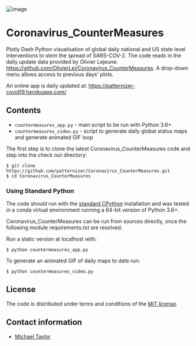 ![image](https://github.com/patternizer/Coronavirus_CounterMeasures/blob/master/countermeasures_video.gif)

# Coronavirus_CounterMeasures

Plotly Dash Python visualisation of global daily national and US state level interventions to stem the spread of SARS-COV-2.
The code reads in the daily update data provided by Olivier Lejeune: https://github.com/OlivierLej/Coronavirus_CounterMeasures.
A drop-down menu allows access to previous days' plots.

An online app is daily updated at: https://patternizer-covid19.herokuapp.com/

## Contents

* `countermeasures_app.py` - main script to be run with Python 3.6+
* `countermeasures_video.py` - script to generate daily global status maps and generate animated GIF loop

The first step is to clone the latest Coronavirus_CounterMeasures code and step into the check out directory: 

    $ git clone https://github.com/patternizer/Coronavirus_CounterMeasures.git
    $ cd Coronavirus_CounterMeasures
    
### Using Standard Python 

The code should run with the [standard CPython](https://www.python.org/downloads/) installation and was tested 
in a conda virtual environment running a 64-bit version of Python 3.6+.

Coronavirus_CounterMeasures can be run from sources directly, once the following module requirements.txt are resolved.

Run a static version at localhost with:

    $ python countermeasures_app.py

To generate an animated GIF of daily maps to date run:

    $ python countermeasures_video.py
	        
## License

The code is distributed under terms and conditions of the [MIT license](https://opensource.org/licenses/MIT).

## Contact information

* [Michael Taylor](https://patternizer.github.io)

